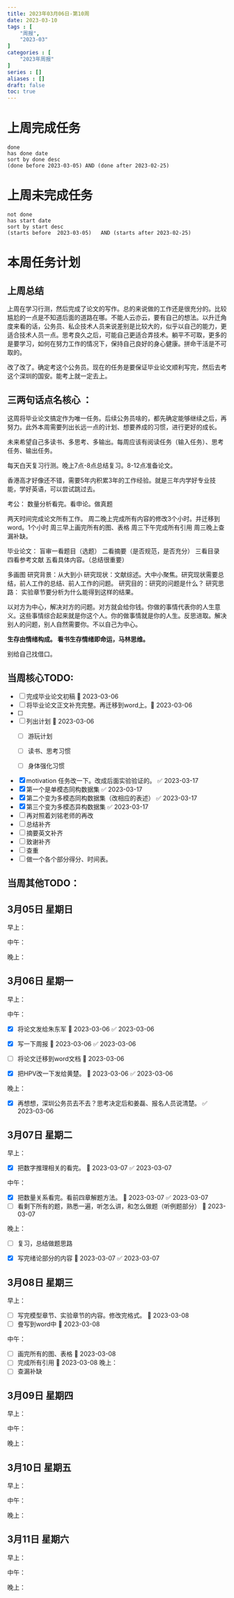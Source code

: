```yaml
---
title: 2023年03月06日-第10周
date: 2023-03-10
tags : [
	"周报",
	"2023-03"
]
categories : [
	"2023年周报"
]
series : []
aliases : []
draft: false
toc: true
---
```

# 上周完成任务
```tasks
done
has done date
sort by done desc
(done before 2023-03-05) AND (done after 2023-02-25)
```

# 上周未完成任务
```tasks
not done
has start date
sort by start desc
(starts before  2023-03-05)   AND (starts after 2023-02-25) 

```


# 本周任务计划
## 上周总结
上周在学习行测，然后完成了论文的写作。总的来说做的工作还是很充分的。比较尴尬的一点是不知道后面的道路在哪。不能人云亦云，要有自己的想法。以升迁角度来看的话，公务员、私企技术人员来说差别是比较大的，似乎以自己的能力，更适合技术人员一点。思考良久之后，可能自己更适合弄技术。躺平不可取，更多的是要学习，如何在努力工作的情况下，保持自己良好的身心健康。拼命干活是不可取的。


改了改了。确定考这个公务员。现在的任务是要保证毕业论文顺利写完，然后去考这个深圳的国安。能考上就一定去上。

## 三两句话点名核心 ：
这周将毕业论文搞定作为唯一任务。后续公务员啥的，都先确定能够继续之后，再努力。此外本周需要列出长远一点的计划、想要养成的习惯，进行更好的成长。

未来希望自己多读书、多思考、多输出。每周应该有阅读任务（输入任务）、思考任务、输出任务。

每天白天复习行测。晚上7点-8点总结复习。8-12点准备论文。

香港高才好像还不错，需要5年内积累3年的工作经验。就是三年内学好专业技能，学好英语，可以尝试跳过去。

考公：
数量分析看完。看申论。做真题

两天时间完成论文所有工作。
周二晚上完成所有内容的修改3个小时。并迁移到word。1个小时
周三早上画完所有的图、表格
周三下午完成所有引用
周三晚上查漏补缺。

毕业论文：
盲审一看题目（选题）
二看摘要（是否规范，是否充分）
三看目录
四看参考文献
五看具体内容。（总结很重要）

多画图
研究背景：从大到小
研究现状：文献综述。大中小聚焦。研究现状需要总结，前人工作的总结、前人工作的问题。
研究目的：研究的问题是什么？
研究思路：
实验章节要分析为什么能得到这样的结果。

以对方为中心，解决对方的问题。对方就会给你钱。你做的事情代表你的人生意义。这些事情综合起来就是你这个人。你的做事情就是你的人生。反思进取。解决别人的问题，别人自然需要你。不以自己为中心。

**生存由情绪构成。
看书生存情绪即命运，马林思维。**

别给自己找借口。

## 当周核心TODO:
- [ ] 完成毕业论文初稿 🛫 2023-03-06 
- [ ] 将毕业论文正文补充完整。再迁移到word上。🛫 2023-03-06 
- [ ] 
- [ ] 列出计划 🛫 2023-03-06 
	- [ ] 游玩计划
	- [ ] 读书、思考习惯
	- [ ] 身体强化习惯


- [x] motivation 任务改一下。改成后面实验验证的。 ✅ 2023-03-17
- [x] 第一个是单模态同构数据集 ✅ 2023-03-17
- [x] 第二个变为多模态同构数据集（改相应的表述） ✅ 2023-03-17
- [x] 第三个变为多模态异构数据集 ✅ 2023-03-17
- [ ] 再对照着刘铭老师的再改
- [ ] 总结补齐
- [ ] 摘要英文补齐
- [ ] 致谢补齐
- [ ] 查重
- [ ] 做一个各个部分得分、时间表。

## 当周其他TODO：



## 3月05日 星期日  
早上：

中午：

晚上：

## 3月06日 星期一  
早上：



中午：
- [x] 将论文发给朱东军 🛫 2023-03-06 ✅ 2023-03-06
- [x] 写一下周报 🛫 2023-03-06 ✅ 2023-03-06
- [ ] 将论文迁移到word文档 🛫 2023-03-06 
- [x] 把HPV改一下发给黄楚。 🛫 2023-03-06 ✅ 2023-03-06


晚上：
- [x] 再想想，深圳公务员去不去？思考决定后和姜磊、报名人员说清楚。 ✅ 2023-03-06
	
	

## 3月07日 星期二  
早上：
- [x] 把数字推理相关的看完。 🛫 2023-03-07 ✅ 2023-03-07


中午：
- [x] 把数量关系看完。看前四章解题方法。 🛫 2023-03-07 ✅ 2023-03-07
- [ ] 看剩下所有的题，熟悉一遍，听怎么讲，和怎么做题（听例题部分） 🛫 2023-03-07 

晚上： 
- [ ] 复习，总结做题思路
- [x] 写完绪论部分的内容 🛫 2023-03-07 ✅ 2023-03-07





## 3月08日 星期三  
早上：
- [ ] 写完模型章节、实验章节的内容。修改完格式。 🛫 2023-03-08 
- [ ] 誊写到word中 🛫 2023-03-08

中午：
- [ ] 画完所有的图、表格 🛫 2023-03-08 
- [ ] 完成所有引用 🛫 2023-03-08 
晚上：
- [ ] 查漏补缺

## 3月09日 星期四  
早上：

中午：

晚上：

## 3月10日 星期五  
早上：

中午：

晚上：

## 3月11日 星期六  
早上：

中午：

晚上：




